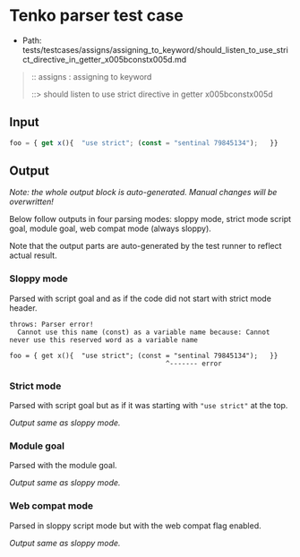 # Tenko parser test case

- Path: tests/testcases/assigns/assigning_to_keyword/should_listen_to_use_strict_directive_in_getter_x005bconstx005d.md

> :: assigns : assigning to keyword
>
> ::> should listen to use strict directive in getter x005bconstx005d

## Input

`````js
foo = { get x(){  "use strict"; (const = "sentinal 79845134");   }}
`````

## Output

_Note: the whole output block is auto-generated. Manual changes will be overwritten!_

Below follow outputs in four parsing modes: sloppy mode, strict mode script goal, module goal, web compat mode (always sloppy).

Note that the output parts are auto-generated by the test runner to reflect actual result.

### Sloppy mode

Parsed with script goal and as if the code did not start with strict mode header.

`````
throws: Parser error!
  Cannot use this name (const) as a variable name because: Cannot never use this reserved word as a variable name

foo = { get x(){  "use strict"; (const = "sentinal 79845134");   }}
                                       ^------- error
`````

### Strict mode

Parsed with script goal but as if it was starting with `"use strict"` at the top.

_Output same as sloppy mode._

### Module goal

Parsed with the module goal.

_Output same as sloppy mode._

### Web compat mode

Parsed in sloppy script mode but with the web compat flag enabled.

_Output same as sloppy mode._
